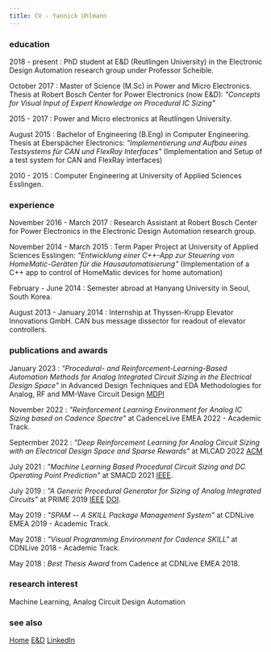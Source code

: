```yaml
---
title: CV - Yannick Uhlmann
---
```


### education

2018 - present
:   PhD student at E&D (Reutlingen University) in the Electronic Design 
Automation research group under Professor Scheible.

October 2017
:   Master of Science (M.Sc) in Power and Micro Electronics. Thesis at
Robert Bosch Center for Power Electronics (now E&D): 
_"Concepts for Visual Input of Expert Knowledge on Procedural IC Sizing"_

2015 - 2017
:   Power and Micro electronics at Reutlingen University.

August 2015
:   Bachelor of Engineering (B.Eng) in Computer Engineering. 
Thesis at Eberspächer Electronics:
_"Implementierung und Aufbau eines Testsystems für CAN und FlexRay Interfaces"_
(Implementation and Setup of a test system for CAN and FlexRay interfaces)

2010 - 2015
:   Computer Engineering at University of Applied Sciences Esslingen.

### experience

November 2016 - March 2017
:   Research Assistant at Robert Bosch Center for Power Electronics in the
Electronic Design Automation research group.

November 2014 - March 2015
:   Term Paper Project at University of Applied Sciences Esslingen:
_"Entwicklung einer C++-App zur Steuering von HomeMatic-Geräten für die Hausautomatisierung"_ 
(Implementation of a C++ app to control of HomeMatic devices for home automation)

February - June 2014
:   Semester abroad at Hanyang University in Seoul, South Korea.

August 2013 - January 2014
:   Internship at Thyssen-Krupp Elevator Innovations GmbH. 
CAN bus message dissector for readout of elevator controllers.

### publications and awards

January 2023
:   _"Procedural- and Reinforcement-Learning-Based Automation Methods for
Analog Integrated Circuit Sizing in the Electrical Design Space"_ in Advanced
Design Techniques and EDA Methodologies for Analog, RF and MM-Wave Circuit
Design [MDPI](https://www.mdpi.com/2079-9292/12/2/302)

November 2022
:   _"Reinforcement Learning Environment for Analog IC Sizing based on Cadence Spectre"_ 
at CadenceLive EMEA 2022 - Academic Track.

Septermber 2022
:   _"Deep Reinforcement Learning for Analog Circuit Sizing with an Electrical
Design Space and Sparse Rewards"_ at MLCAD 2022
[ACM](https://dl.acm.org/doi/10.1145/3551901.3556474)

July 2021
:   _"Machine Learning Based Procedural Circuit Sizing and DC Operating
Point Prediction"_ at SMACD 2021 
[IEEE](https://ieeexplore.ieee.org/document/9547948).

July 2019
:   _"A Generic Procedural Generator for Sizing of Analog Integrated Circuits"_ 
at PRIME 2019 [IEEE](https://ieeexplore.ieee.org/document/8787743) 
[DOI](http://dx.doi.org/10.1109/PRIME.2019.8787743).

May 2019
:   _"SPAM -- A SKILL Package Management System"_ 
at CDNLive EMEA 2019 - Academic Track.

May 2018
:   _"Visual Programming Environment for Cadence SKILL"_ 
at CDNLive 2018 - Academic Track.

May 2018
:   _Best Thesis Award_ from Cadence at CDNLive EMEA 2018.

### research interest

Machine Learning, Analog Circuit Design Automation

### see also

[Home](./index.html)
[E&D](https://www.electronics-and-drives.de/)
[LinkedIn](https://www.linkedin.com/in/yannick-uhlmann-b57024170/)
